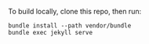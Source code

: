 To build locally, clone this repo, then run:

```
bundle install --path vendor/bundle
bundle exec jekyll serve
```
